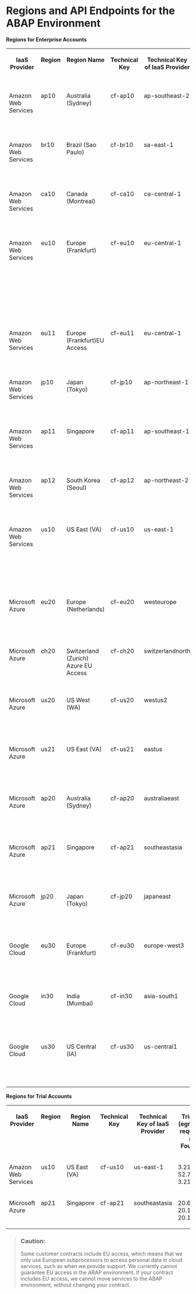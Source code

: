 <!-- loio879f37370d9b45e99a16538e0f37ff2c -->

# Regions and API Endpoints for the ABAP Environment



**Regions for Enterprise Accounts**


<table>
<tr>
<th valign="top">

IaaS Provider

</th>
<th valign="top">

Region

</th>
<th valign="top">

Region Name

</th>
<th valign="top">

Technical Key

</th>
<th valign="top">

Technical Key of IaaS Provider

</th>
<th valign="top">

NAT IPs \(egress, IPs for requests from an ABAP System\)

</th>
<th valign="top">

API Endpoint

</th>
<th valign="top">

Domain

</th>
<th valign="top">

Cockpit Logon

</th>
</tr>
<tr>
<td valign="top">

Amazon Web Services

</td>
<td valign="top">

ap10

</td>
<td valign="top">

Australia \(Sydney\)

</td>
<td valign="top">

cf-ap10

</td>
<td valign="top">

ap-southeast-2

</td>
<td valign="top">

54.153.226.137, 54.153.194.85, 54.79.209.86, 13.238.93.75

</td>
<td valign="top">

api.cf.ap10.hana.ondemand.com

</td>
<td valign="top">

ap10.hana.ondemand.com

</td>
<td valign="top">

[Feature Set A](https://account.ap1.hana.ondemand.com/cockpit/#/home/allaccounts/?datacenter=cf-ap10)

[Feature Set B](https://apac.cockpit.btp.cloud.sap/)

</td>
</tr>
<tr>
<td valign="top">

Amazon Web Services

</td>
<td valign="top">

br10

</td>
<td valign="top">

Brazil \(Sao Paulo\)

</td>
<td valign="top">

cf-br10

</td>
<td valign="top">

sa-east-1

</td>
<td valign="top">

52.67.140.201, 54.207.133.145, 15.229.97.244, 18.228.92.201

</td>
<td valign="top">

api.cf.br10.hana.ondemand.com

</td>
<td valign="top">

br10.hana.ondemand.com

</td>
<td valign="top">

[Feature Set A](https://account.br1.hana.ondemand.com/cockpit/#/home/allaccounts/?datacenter=cf-br10)

[Feature Set B](https://amer.cockpit.btp.cloud.sap/)

</td>
</tr>
<tr>
<td valign="top">

Amazon Web Services

</td>
<td valign="top">

ca10

</td>
<td valign="top">

Canada \(Montreal\)

</td>
<td valign="top">

cf-ca10

</td>
<td valign="top">

ca-central-1

</td>
<td valign="top">

15.222.180.159, 15.222.175.12, 52.60.183.108, 3.97.94.144

</td>
<td valign="top">

api.cf.ca10.hana.ondemand.com

</td>
<td valign="top">

ca10.hana.ondemand.com

</td>
<td valign="top">

[Feature Set A](https://account.ca1.hana.ondemand.com/cockpit/#/home/allaccounts/?datacenter=cf-ca10)

[Feature Set B](https://amer.cockpit.btp.cloud.sap/)

</td>
</tr>
<tr>
<td valign="top">

Amazon Web Services

</td>
<td valign="top">

eu10

</td>
<td valign="top">

Europe \(Frankfurt\)

</td>
<td valign="top">

cf-eu10

</td>
<td valign="top">

eu-central-1

</td>
<td valign="top">

18.197.217.237, 18.198.153.44, 18.157.206.182, 52.57.94.154, 3.74.95.163, 18.156.20.40, 3.70.85.193, 3.76.177.92, 18.196.196.117,3.127.41.81, 3.69.221.68, 3.67.230.143

</td>
<td valign="top">

cf-eu10: api.cf.eu10.hana.ondemand.com

cf-eu10-002: api.cf.eu10-002.hana.ondemand.com

cf-eu10-003: api.cf.eu10-003.hana.ondemand.com

cf-eu10-004: api.cf.eu10-004.hana.ondemand.com

</td>
<td valign="top">

cf-eu10: eu10.hana.ondemand.com

cf-eu10-002: eu10-002.hana.ondemand.com

cf-eu10-003: eu10-003.hana.ondemand.com

cf-eu10-004: eu10-004.hana.ondemand.com

</td>
<td valign="top">

[Feature Set A](https://account.eu2.hana.ondemand.com/cockpit#/home/allaccounts/?datacenter=cf-eu10)

[Feature Set B](https://emea.cockpit.btp.cloud.sap/)

</td>
</tr>
<tr>
<td valign="top">

Amazon Web Services

</td>
<td valign="top">

eu11

</td>
<td valign="top">

Europe \(Frankfurt\)EU Access

</td>
<td valign="top">

cf-eu11

</td>
<td valign="top">

eu-central-1

</td>
<td valign="top">

18.157.200.44, 3.121.238.156, 3.67.47.252, 18.195.136.83, 3.120.9.225, 3.68.253.186

</td>
<td valign="top">

api.cf.eu11.hana.ondemand.com

</td>
<td valign="top">

eu11.hana.ondemand.com

</td>
<td valign="top">

[Feature Set A](https://account.eu2.hana.ondemand.com/cockpit/#/home/allaccounts/?datacenter=cf-eu11)

[Feature Set B](https://eu-access.cockpit.btp.cloud.sap/)

</td>
</tr>
<tr>
<td valign="top">

Amazon Web Services

</td>
<td valign="top">

jp10

</td>
<td valign="top">

Japan \(Tokyo\)

</td>
<td valign="top">

cf-jp10

</td>
<td valign="top">

ap-northeast-1

</td>
<td valign="top">

35.75.28.56, 35.74.196.78, 35.74.158.17, 54.250.128.197, 52.196.122.86

</td>
<td valign="top">

api.cf.jp10.hana.ondemand.com

</td>
<td valign="top">

jp10.hana.ondemand.com

</td>
<td valign="top">

[Feature Set A](https://account.jp1.hana.ondemand.com/cockpit/#/home/allaccounts/?datacenter=cf-jp10)

[Feature Set B](https://apac.cockpit.btp.cloud.sap/)

</td>
</tr>
<tr>
<td valign="top">

Amazon Web Services

</td>
<td valign="top">

ap11

</td>
<td valign="top">

Singapore

</td>
<td valign="top">

cf-ap11

</td>
<td valign="top">

ap-southeast-1

</td>
<td valign="top">

54.179.221.168, 18.140.151.124, 54.254.21.208, 54.251.135.238

</td>
<td valign="top">

api.cf.ap11.hana.ondemand.com

</td>
<td valign="top">

ap11.hana.ondemand.com

</td>
<td valign="top">

[Feature Set A](https://account.ap1.hana.ondemand.com/cockpit/#/home/allaccounts/?datacenter=cf-ap11)

[Feature Set B](https://apac.cockpit.btp.cloud.sap/)

</td>
</tr>
<tr>
<td valign="top">

Amazon Web Services

</td>
<td valign="top">

ap12

</td>
<td valign="top">

South Korea \(Seoul\)

</td>
<td valign="top">

cf-ap12

</td>
<td valign="top">

ap-northeast-2

</td>
<td valign="top">

3.39.57.235, 13.125.0.129, 13.124.63.148, 13.209.63.123

</td>
<td valign="top">

api.cf.ap12.hana.ondemand.com

</td>
<td valign="top">

ap12.hana.ondemand.com

</td>
<td valign="top">

[Feature Set A](https://account.ap1.hana.ondemand.com/cockpit/#/home/allaccounts/?datacenter=cf-ap12)

[Feature Set B](https://apac.cockpit.btp.cloud.sap/)

</td>
</tr>
<tr>
<td valign="top">

Amazon Web Services

</td>
<td valign="top">

us10

</td>
<td valign="top">

US East \(VA\)

</td>
<td valign="top">

cf-us10

</td>
<td valign="top">

us-east-1

</td>
<td valign="top">

54.243.29.110, 18.215.92.120, 34.232.200.153, 18.232.247.104, 3.209.189.244, 18.204.158.200, 23.20.221.103, 54.86.32.250, 52.1.255.25

</td>
<td valign="top">

cf-us10: api.cf.us10.hana.ondemand.com

cf-us10-001: api.cf.us10-001.hana.ondemand.com

cf-us10-002: api.cf.us10-002.hana.ondemand.com

</td>
<td valign="top">

cf-us10: us10.hana.ondemand.com

cf-us10-001: us10-001.hana.ondemand.com

cf-us10-002: us10-002.hana.ondemand.com

</td>
<td valign="top">

[Feature Set A](https://account.us1.hana.ondemand.com/cockpit/#/home/allaccounts/?datacenter=cf-us10)

[Feature Set B](https://amer.cockpit.btp.cloud.sap/)

</td>
</tr>
<tr>
<td valign="top">

Microsoft Azure

</td>
<td valign="top">

eu20

</td>
<td valign="top">

Europe \(Netherlands\)

</td>
<td valign="top">

cf-eu20

</td>
<td valign="top">

westeurope

</td>
<td valign="top">

74.234.204.238, 98.71.236.50, 108.143.241.97

</td>
<td valign="top">

cf-eu20: api.cf.eu20.hana.ondemand.com

cf-eu20-001: api.cf.eu20-001.hana.ondemand.com

</td>
<td valign="top">

cf-eu20: eu20.hana.ondemand.com

cf-eu20-001: eu20-001.hana.ondemand.com

</td>
<td valign="top">

[Feature Set A](https://account.eu2.hana.ondemand.com/cockpit/#/home/allaccounts/?datacenter=cf-eu20)

[Feature Set B](https://emea.cockpit.btp.cloud.sap/)

</td>
</tr>
<tr>
<td valign="top">

Microsoft Azure

</td>
<td valign="top">

ch20

</td>
<td valign="top">

Switzerland \(Zurich\) Azure EU Access

</td>
<td valign="top">

cf-ch20

</td>
<td valign="top">

switzerlandnorth

</td>
<td valign="top">

172.162.240.234, 51.107.40.177, 51.103.221.23

</td>
<td valign="top">

api.cf.ch20.hana.ondemand.com

</td>
<td valign="top">

ch20.hana.ondemand.com

</td>
<td valign="top">

[Feature Set A](https://account.eu2.hana.ondemand.com/cockpit#/home/allaccounts/?datacenter=cf-ch20)

[Feature Set B](https://eu-access.cockpit.btp.cloud.sap/)

</td>
</tr>
<tr>
<td valign="top">

Microsoft Azure

</td>
<td valign="top">

us20

</td>
<td valign="top">

US West \(WA\)

</td>
<td valign="top">

cf-us20

</td>
<td valign="top">

westus2

</td>
<td valign="top">

20.9.136.184, 172.179.0.166, 20.9.147.50

</td>
<td valign="top">

api.cf.us20.hana.ondemand.com

</td>
<td valign="top">

us20.hana.ondemand.com

</td>
<td valign="top">

[Feature Set A](https://account.us2.hana.ondemand.com/cockpit#/home/allaccounts/?datacenter=cf-us20)

[Feature Set B](https://amer.cockpit.btp.cloud.sap/)

</td>
</tr>
<tr>
<td valign="top">

Microsoft Azure

</td>
<td valign="top">

us21

</td>
<td valign="top">

US East \(VA\)

</td>
<td valign="top">

cf-us21

</td>
<td valign="top">

eastus

</td>
<td valign="top">

172.190.88.27, 20.83.171.94, 74.235.125.210

</td>
<td valign="top">

api.cf.us21.hana.ondemand.com

</td>
<td valign="top">

us21.hana.ondemand.com

</td>
<td valign="top">

[Feature Set A](https://account.us1.hana.ondemand.com/cockpit/#/home/allaccounts/?datacenter=cf-us21)

[Feature Set B](https://amer.cockpit.btp.cloud.sap/)

</td>
</tr>
<tr>
<td valign="top">

Microsoft Azure

</td>
<td valign="top">

ap20

</td>
<td valign="top">

Australia \(Sydney\)

</td>
<td valign="top">

cf-ap20

</td>
<td valign="top">

australiaeast

</td>
<td valign="top">

20.211.81.46, 20.70.213.77, 20.211.46.196

</td>
<td valign="top">

api.cf.ap20.hana.ondemand.com

</td>
<td valign="top">

ap20.hana.ondemand.com

</td>
<td valign="top">

[Feature Set A](https://account.ap1.hana.ondemand.com/cockpit/#/home/allaccounts/?datacenter=cf-ap20)

[Feature Set B](https://apac.cockpit.btp.cloud.sap/)

</td>
</tr>
<tr>
<td valign="top">

Microsoft Azure

</td>
<td valign="top">

ap21

</td>
<td valign="top">

Singapore

</td>
<td valign="top">

cf-ap21

</td>
<td valign="top">

southeastasia

</td>
<td valign="top">

20.6.9.203, 20.198.169.36, 20.195.25.14

</td>
<td valign="top">

api.cf.ap21.hana.ondemand.com

</td>
<td valign="top">

ap21.hana.ondemand.com

</td>
<td valign="top">

[Feature Set A](https://account.ap1.hana.ondemand.com/cockpit/#/home/allaccounts/?datacenter=cf-ap21)

[Feature Set B](https://apac.cockpit.btp.cloud.sap/)

</td>
</tr>
<tr>
<td valign="top">

Microsoft Azure

</td>
<td valign="top">

jp20

</td>
<td valign="top">

Japan \(Tokyo\)

</td>
<td valign="top">

cf-jp20

</td>
<td valign="top">

japaneast

</td>
<td valign="top">

20.78.124.111, 20.63.141.36, 20.78.37.7

</td>
<td valign="top">

api.cf.jp20.hana.ondemand.com

</td>
<td valign="top">

jp20.hana.ondemand.com

</td>
<td valign="top">

[Feature Set A](https://account.ap1.hana.ondemand.com/cockpit/#/home/allaccounts/?datacenter=cf-jp20)

[Feature Set B](https://apac.cockpit.btp.cloud.sap/)

</td>
</tr>
<tr>
<td valign="top">

Google Cloud

</td>
<td valign="top">

eu30

</td>
<td valign="top">

Europe \(Frankfurt\)

</td>
<td valign="top">

cf-eu30

</td>
<td valign="top">

europe-west3

</td>
<td valign="top">

34.141.88.79, 34.159.65.75, 34.141.107.207, 34.141.42.177, 34.141.126.80, 34.159.215.19

</td>
<td valign="top">

api.cf.eu30.hana.ondemand.com

</td>
<td valign="top">

eu30.hana.ondemand.com

</td>
<td valign="top">

[Feature Set B](https://emea.cockpit.btp.cloud.sap/)

</td>
</tr>
<tr>
<td valign="top">

Google Cloud

</td>
<td valign="top">

in30

</td>
<td valign="top">

India \(Mumbai\)

</td>
<td valign="top">

cf-in30

</td>
<td valign="top">

asia-south1

</td>
<td valign="top">

34.93.58.135, 35.200.177.49, 35.244.63.61, 34.93.41.126, 34.93.191.130, 35.200.168.232

</td>
<td valign="top">

api.cf.in30.hana.ondemand.com

</td>
<td valign="top">

in30.hana.ondemand.com

</td>
<td valign="top">

[Feature Set B](https://apac.cockpit.btp.cloud.sap/)

</td>
</tr>
<tr>
<td valign="top">

Google Cloud

</td>
<td valign="top">

us30

</td>
<td valign="top">

US Central \(IA\)

</td>
<td valign="top">

cf-us30

</td>
<td valign="top">

us-central1

</td>
<td valign="top">

34.121.78.84, 34.122.132.185, 104.154.245.19, 34.171.92.122, 35.224.140.73, 34.31.173.8

</td>
<td valign="top">

api.cf.us30.hana.ondemand.com

</td>
<td valign="top">

us30.hana.ondemand.com

</td>
<td valign="top">

[Feature Set B](https://amer.cockpit.btp.cloud.sap/)

</td>
</tr>
</table>

**Regions for Trial Accounts**


<table>
<tr>
<th valign="top">

IaaS Provider

</th>
<th valign="top">

Region

</th>
<th valign="top">

Region Name

</th>
<th valign="top">

Technical Key

</th>
<th valign="top">

Technical Key of IaaS Provider

</th>
<th valign="top">

Trial NAT IPs \(egress, IPs for requests from a Cloud Foundry app\)

</th>
<th valign="top">

API Endpoint

</th>
<th valign="top">

Domain

</th>
<th valign="top">

Cockpit Logon

</th>
</tr>
<tr>
<td valign="top">

Amazon Web Services

</td>
<td valign="top">

us10

</td>
<td valign="top">

US East \(VA\)

</td>
<td valign="top">

cf-us10

</td>
<td valign="top">

us-east-1

</td>
<td valign="top">

3.218.99.154, 52.72.147.227, 3.218.112.63

</td>
<td valign="top">

api.cf.us10.hana.ondemand.com

</td>
<td valign="top">

us10.hana.ondemand.com

</td>
<td valign="top">

[Trial](https://cockpit.us10.hana.ondemand.com/trial)

</td>
</tr>
<tr>
<td valign="top">

Microsoft Azure

</td>
<td valign="top">

ap21

</td>
<td valign="top">

Singapore

</td>
<td valign="top">

cf-ap21

</td>
<td valign="top">

southeastasia

</td>
<td valign="top">

20.6.9.203, 20.198.169.36, 20.195.25.14

</td>
<td valign="top">

api.cf.ap21.hana.ondemand.com

</td>
<td valign="top">

ap21.hana.ondemand.com

</td>
<td valign="top">

[Trial](https://cockpit.ap21.hana.ondemand.com/trial)

</td>
</tr>
</table>

> ### Caution:  
> Some customer contracts include EU access, which means that we only use European subprocessors to access personal data in cloud services, such as when we provide support. We currently cannot guarantee EU access in the ABAP environment. If your contract includes EU access, we cannot move services to the ABAP environment, without changing your contract.

